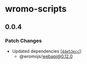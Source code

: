 # wromo-scripts

## 0.0.4

### Patch Changes

- Updated dependencies [[`4de53ecc`](https://github.com/withwromo/wromo/commit/4de53eccef346bed843b491b7ab93987d7d85655)]:
  - @wromojs/webapi@0.12.0
